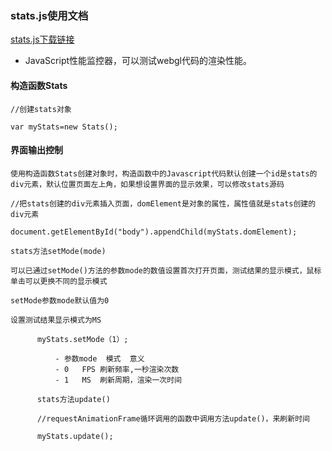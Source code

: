 ### stats.js使用文档

 [stats.js下载链接](https://github.com/mrdoob/stats.js)

- JavaScript性能监控器，可以测试webgl代码的渲染性能。

#### 构造函数Stats

    //创建stats对象

    var myStats=new Stats();

#### 界面输出控制

    使用构造函数Stats创建对象时，构造函数中的Javascript代码默认创建一个id是stats的div元素，默认位置页面左上角，如果想设置界面的显示效果，可以修改stats源码

    //把stats创建的div元素插入页面，domElement是对象的属性，属性值就是stats创建的div元素

    document.getElementById("body").appendChild(myStats.domElement);

    stats方法setMode(mode)

    可以已通过setMode()方法的参数mode的数值设置首次打开页面，测试结果的显示模式，鼠标单击可以更换不同的显示模式

    setMode参数mode默认值为0

    设置测试结果显示模式为MS

          myStats.setMode（1）;

              - 参数mode	模式	意义
              - 0	FPS	刷新频率,一秒渲染次数
              - 1	MS	刷新周期，渲染一次时间

          stats方法update()

          //requestAnimationFrame循环调用的函数中调用方法update()，来刷新时间

          myStats.update();
